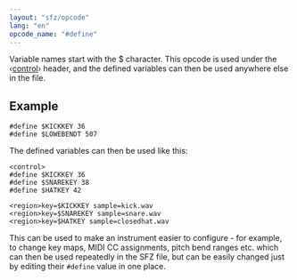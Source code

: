 ```yaml
---
layout: "sfz/opcode"
lang: "en"
opcode_name: "#define"
---
```

Variable names start with the $ character.
This opcode is used under the ‹[control](/headers/control)› header,
and the defined variables can then be used anywhere else in the file.

## Example

```
#define $KICKKEY 36
#define $LOWEBENDT 507
```

The defined variables can then be used like this:

```
<control>
#define $KICKKEY 36
#define $SNAREKEY 38
#define $HATKEY 42

<region>key=$KICKKEY sample=kick.wav
<region>key=$SNAREKEY sample=snare.wav
<region>key=$HATKEY sample=closedhat.wav
```

This can be used to make an instrument easier to configure - for example, to
change key maps, MIDI CC assignments, pitch bend ranges etc. which can then be
used repeatedly in the SFZ file, but can be easily changed just by editing their
`#define` value in one place.
